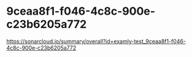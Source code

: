 # 9ceaa8f1-f046-4c8c-900e-c23b6205a772
https://sonarcloud.io/summary/overall?id=examly-test_9ceaa8f1-f046-4c8c-900e-c23b6205a772
